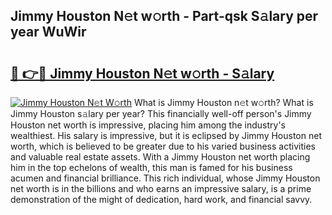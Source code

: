 ## Jimmy Houston N𝚎t w𝚘rth - Part-qsk S𝚊lary per year WuWir

# <h2><a href="http://gc2ib9v.nevu.top/?p=Jimmy+Houston">🔗 👉🔴 Jimmy Houston N𝚎t w𝚘rth - S𝚊lary</a></h2>

[![Jimmy Houston N𝚎t W𝚘rth](https://i.imgur.com/Oavwk0R.jpeg)](http://gc2ib9v.nevu.top/?p=Jimmy+Houston)
What is Jimmy Houston n𝚎t w𝚘rth? What is Jimmy Houston s𝚊lary per year?
This financially well-off person's Jimmy Houston net worth is impressive, placing him among the industry's wealthiest. His salary is impressive, but it is eclipsed by Jimmy Houston net worth, which is believed to be greater due to his varied business activities and valuable real estate assets. With a Jimmy Houston net worth placing him in the top echelons of wealth, this man is famed for his business acumen and financial brilliance. This rich individual, whose Jimmy Houston net worth is in the billions and who earns an impressive salary, is a prime demonstration of the might of dedication, hard work, and financial savvy.
